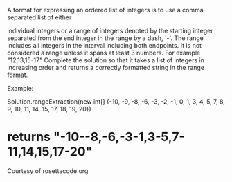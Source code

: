 A format for expressing an ordered list of integers is to use a comma separated list of either

individual integers
or a range of integers denoted by the starting integer separated from the end integer in the range by a dash, '-'. The range includes all integers in the interval including both endpoints. It is not considered a range unless it spans at least 3 numbers. For example "12,13,15-17"
Complete the solution so that it takes a list of integers in increasing order and returns a correctly formatted string in the range format.

Example:

Solution.rangeExtraction(new int[] {-10, -9, -8, -6, -3, -2, -1, 0, 1, 3, 4, 5, 7, 8, 9, 10, 11, 14, 15, 17, 18, 19, 20})
# returns "-10--8,-6,-3-1,3-5,7-11,14,15,17-20"
Courtesy of rosettacode.org